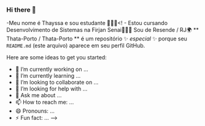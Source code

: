 ### Hi there 👋
-Meu nome é Thayssa e sou estudante 👩🏻‍🎓<! -
Estou cursando Desenvolvimento de Sistemas na Firjan Senai👩🏻‍💻
Sou de Resende / RJ🌍
** Thata-Porto / Thata-Porto ** é um repositório ✨ _especial_ ✨ porque seu `README.md` (este arquivo) aparece em seu perfil GitHub.

Here are some ideas to get you started:

- 🔭 I’m currently working on ...
- 🌱 I’m currently learning ...
- 👯 I’m looking to collaborate on ...
- 🤔 I’m looking for help with ...
- 💬 Ask me about ...
- 📫 How to reach me: ...
- 😄 Pronouns: ...
- ⚡ Fun fact: ...
-->
